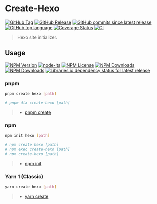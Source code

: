 # Create-Hexo

[![GitHub Tag](https://img.shields.io/github/v/tag/hexojs/create-hexo?logo=github)](https://github.com/hexojs/create-hexo/tags)
[![GitHub Release](https://img.shields.io/github/v/release/hexojs/create-hexo?logo=github)](https://github.com/hexojs/create-hexo/releases)
[![GitHub commits since latest release](https://img.shields.io/github/commits-since/hexojs/create-hexo/latest?include_prereleases&sort=semver&logo=github)](https://github.com/hexojs/create-hexo/compare/...main)
[![GitHub top language](https://img.shields.io/github/languages/top/hexojs/create-hexo?logo=github)](#create-hexo)
[![Coverage Status](https://coveralls.io/repos/github/hexojs/create-hexo/badge.svg?branch=main)](https://coveralls.io/github/hexojs/create-hexo?branch=main)
[![CI](https://github.com/hexojs/create-hexo/actions/workflows/ci.yml/badge.svg?branch=main)](https://github.com/hexojs/create-hexo/actions/workflows/ci.yml)

> Hexo site initializer.

## Usage

[![NPM Version](https://img.shields.io/npm/v/create-hexo?logo=npm)](https://www.npmjs.com/package/create-hexo)
[![node-lts](https://img.shields.io/node/v-lts/create-hexo?logo=nodedotjs)](https://nodejs.org/)
[![NPM License](https://img.shields.io/npm/l/create-hexo)](./LICENSE)
[![NPM Downloads](https://img.shields.io/npm/dm/create-hexo?logo=npm)](#create-hexo)
[![NPM Downloads](https://img.shields.io/npm/dt/create-hexo?logo=npm)](#create-hexo)
[![Libraries.io dependency status for latest release](https://img.shields.io/librariesio/release/npm/create-hexo?logo=librariesdotio)](https://libraries.io/npm/create-hexo/tree)

### pnpm

```bash
pnpm create hexo [path]

# pnpm dlx create-hexo [path]
```

> - [pnpm create](https://pnpm.io/cli/create)

### npm

```bash
npm init hexo [path]

# npm create hexo [path]
# npm exec create-hexo [path]
# npx create-hexo [path]
```

> - [npm init](https://docs.npmjs.com/cli/commands/npm-init)

### Yarn 1 (Classic)

```bash
yarn create hexo [path]
```

> - [yarn create](https://classic.yarnpkg.com/docs/cli/create)
